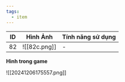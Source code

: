 ```yaml
---
tags:
  - item
---
```


| ID  | Hình Ảnh     | Tính năng sử dụng |
| --- | ------------ | ----------------- |
| 82  | ![[82c.png]] | -                 |

**Hình trong game**

![[20241206175557.png]]